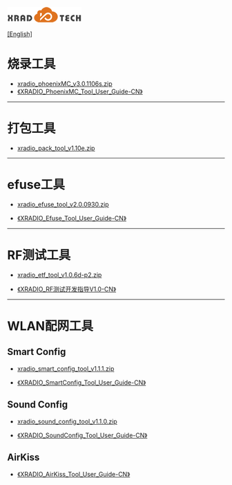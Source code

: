 
![](../../images/XRADIOTECHLOGO.png)

[[English]](index-en.md)

# 烧录工具

* [xradio_phoenixMC_v3.0.1106s.zip](../../download/4.SDK/tools/xradio_phoenixMC_v3.0.1106s.zip)
* [《XRADIO_PhoenixMC_Tool_User_Guide-CN》](../../download/4.SDK/document/XRADIO_PhoenixMC_Tool_User_Guide-CN.pdf)

----

# 打包工具

* [xradio_pack_tool_v1.10e.zip](../../download/4.SDK/tools/xradio_pack_tool_v1.10e.zip)

----

# efuse工具

* [xradio_efuse_tool_v2.0.0930.zip](../../download/5.生产测试/xradio_efuse_tool_v2.0.0930.zip)

* [《XRADIO_Efuse_Tool_User_Guide-CN》](../../download/2.产品指导/XRADIO_Efuse_Tool_User_Guide-CN.pdf)

----

# RF测试工具

* [xradio_etf_tool_v1.0.6d-p2.zip](../../download/2.产品指导/xradio_etf_tool_v1.0.6d-p2.zip)

* [《XRADIO_RF测试开发指导V1.0-CN》](../../download/2.产品指导/XRADIO_RF测试开发指导V1.0-CN.pdf)

----

# WLAN配网工具

## Smart Config

* [xradio_smart_config_tool_v1.1.1.zip](../../download/4.SDK/tools/xradio_smart_config_tool_v1.1.1.zip)

* [《XRADIO_SmartConfig_Tool_User_Guide-CN》](../../download/4.SDK/tools/XRADIO_SmartConfig_Tool_User_Guide-CN.pdf)


## Sound Config

* [xradio_sound_config_tool_v1.1.0.zip](../../download/4.SDK/tools/xradio_sound_config_tool_v1.1.0.zip)

* [《XRADIO_SoundConfig_Tool_User_Guide-CN》](../../download/4.SDK/tools/XRADIO_SoundConfig_Tool_User_Guide-CN.pdf)

## AirKiss
* [《XRADIO_AirKiss_Tool_User_Guide-CN》](../../download/4.SDK/tools/XRADIO_AirKiss_Tool_User_Guide-CN.pdf)
